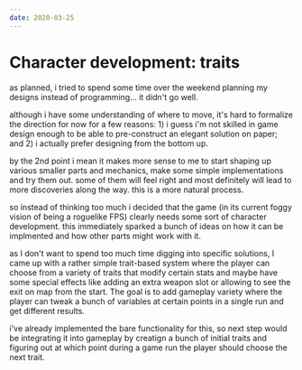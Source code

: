 ```yaml
---
date: 2020-03-25
---
```


# Character development: traits

as planned, i tried to spend some time over the weekend planning my designs instead of programming... it didn't go well.

although i have some understanding of where to move, it's hard to formalize the direction for now for a few reasons: 1) i guess i'm not skilled in game design enough to be able to pre-construct an elegant solution on paper; and 2) i actually prefer designing from the bottom up.

by the 2nd point i mean it makes more sense to me to start shaping up various smaller parts and mechanics, make some simple implementations and try them out. some of them will feel right and most definitely will lead to more discoveries along the way. this is a more natural process.

so instead of thinking too much i decided that the game (in its current foggy vision of being a roguelike FPS) clearly needs some sort of character development. this immediately sparked a bunch of ideas on how it can be implmented and how other parts might work with it.

as I don't want to spend too much time digging into specific solutions, I came up with a rather simple trait-based system where the player can choose from a variety of traits that modify certain stats and maybe have some special effects like adding an extra weapon slot or allowing to see the exit on map from the start. The goal is to add gameplay variety where the player can tweak a bunch of variables at certain points in a single run and get different results.

i've already implemented the bare functionality for this, so next step would be integrating it into gameplay by creatign a bunch of initial traits and figuring out at which point during a game run the player should choose the next trait.
